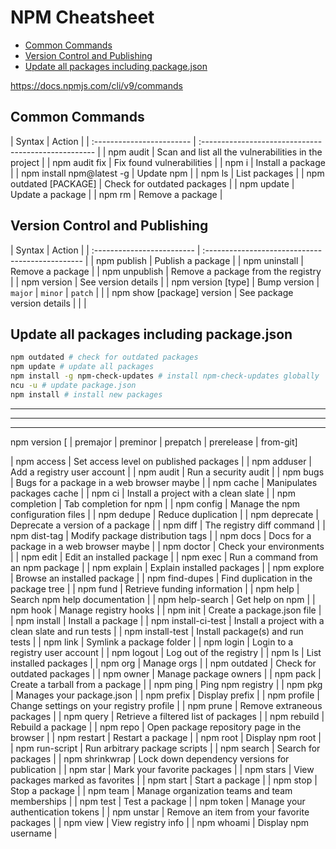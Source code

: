# NPM Cheatsheet

<!-- TOC -->

- [Common Commands](#common-commands)
- [Version Control and Publishing](#version-control-and-publishing)
- [Update all packages including package.json](#update-all-packages-including-packagejson)

<!-- /TOC -->
https://docs.npmjs.com/cli/v9/commands

<a id="markdown-common-commands" name="common-commands"></a>

## Common Commands
<code-first-col></code-first-col>
| Syntax                    | Action                                               |
| :------------------------ | :--------------------------------------------------- |
| npm audit                 | Scan and list all the vulnerabilities in the project |
| npm audit fix             | Fix found vulnerabilities                            |
| npm i <package>           | Install a package                                    |
| npm install npm@latest -g | Update npm                                           |
| npm ls                    | List packages                                        |
| npm outdated [PACKAGE]    | Check for outdated packages                          |
| npm update <package>      | Update a package                                     |
| npm rm                    | Remove a package                                     |

<a id="markdown-version-control-and-publishing" name="version-control-and-publishing"></a>

## Version Control and Publishing
<code-first-col></code-first-col>
| Syntax                     | Action                                           |
| :------------------------- | :----------------------------------------------- |
| npm publish                | Publish a package                                |
| npm uninstall              | Remove a package                                 |
| npm unpublish              | Remove a package from the registry               |
| npm version                | See version details                              |
| npm version [type]         | Bump version \| `major` \| `minor` \| `patch` \| |
| npm show [package] version | See package version details                      |
|                            |

<a id="markdown-update-all-packages-including-packagejson" name="update-all-packages-including-packagejson"></a>

## Update all packages including package.json

```bash
npm outdated # check for outdated packages
npm update # update all packages
npm install -g npm-check-updates # install npm-check-updates globally
ncu -u # update package.json
npm install # install new packages
```




---
---
---
npm version [<newversion> |  premajor \| preminor \| prepatch \| prerelease \| from-git]


| npm access                | Set access level on published packages               |
| npm adduser               | Add a registry user account                          |
| npm audit                 | Run a security audit                                 |
| npm bugs                  | Bugs for a package in a web browser maybe            |
| npm cache                 | Manipulates packages cache                           |
| npm ci                    | Install a project with a clean slate                 |
| npm completion            | Tab completion for npm                               |
| npm config                | Manage the npm configuration files                   |
| npm dedupe                | Reduce duplication                                   |
| npm deprecate             | Deprecate a version of a package                     |
| npm diff                  | The registry diff command                            |
| npm dist-tag              | Modify package distribution tags                     |
| npm docs                  | Docs for a package in a web browser maybe            |
| npm doctor                | Check your environments                              |
| npm edit                  | Edit an installed package                            |
| npm exec                  | Run a command from an npm package                    |
| npm explain               | Explain installed packages                           |
| npm explore               | Browse an installed package                          |
| npm find-dupes            | Find duplication in the package tree                 |
| npm fund                  | Retrieve funding information                         |
| npm help                  | Search npm help documentation                        |
| npm help-search           | Get help on npm                                      |
| npm hook                  | Manage registry hooks                                |
| npm init                  | Create a package.json file                           |
| npm install               | Install a package                                    |
| npm install-ci-test       | Install a project with a clean slate and run tests   |
| npm install-test          | Install package(s) and run tests                     |
| npm link                  | Symlink a package folder                             |
| npm login                 | Login to a registry user account                     |
| npm logout                | Log out of the registry                              |
| npm ls                    | List installed packages                              |
| npm org                   | Manage orgs                                          |
| npm outdated              | Check for outdated packages                          |
| npm owner                 | Manage package owners                                |
| npm pack                  | Create a tarball from a package                      |
| npm ping                  | Ping npm registry                                    |
| npm pkg                   | Manages your package.json                            |
| npm prefix                | Display prefix                                       |
| npm profile               | Change settings on your registry profile             |
| npm prune                 | Remove extraneous packages                           |
| npm query                 | Retrieve a filtered list of packages                 |
| npm rebuild               | Rebuild a package                                    |
| npm repo                  | Open package repository page in the browser          |
| npm restart               | Restart a package                                    |
| npm root                  | Display npm root                                     |
| npm run-script            | Run arbitrary package scripts                        |
| npm search                | Search for packages                                  |
| npm shrinkwrap            | Lock down dependency versions for publication        |
| npm star                  | Mark your favorite packages                          |
| npm stars                 | View packages marked as favorites                    |
| npm start                 | Start a package                                      |
| npm stop                  | Stop a package                                       |
| npm team                  | Manage organization teams and team memberships       |
| npm test                  | Test a package                                       |
| npm token                 | Manage your authentication tokens                    |
| npm unstar                | Remove an item from your favorite packages           |
| npm view                  | View registry info                                   |
| npm whoami                | Display npm username                                 |
